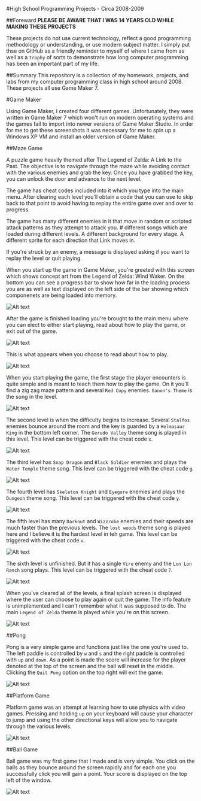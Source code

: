 #High School Programming Projects - Circa 2008-2009

##Foreward
**PLEASE BE AWARE THAT I WAS 14 YEARS OLD WHILE MAKING THESE PROJECTS**

These projects do not use current technology, reflect a good programming methodology or understanding, or use modern subject matter. I simply put thse on GitHub as a friendly reminder to myself of where I came from as well as a `trophy` of sorts to demonstrate how long computer programming has been an important part of my life. 

##Summary
This repository is a collection of my homework, projects, and labs from my computer programming class in high school around 2008. These projects all use Game Maker 7.

#Game Maker

Using Game Maker, I created four different games. Unfortunately, they were written in Game Maker 7 which won't run on modern operating systems and the games fail to import into newer versions of Game Maker Studio. In order for me to get these screenshots it was necessary for me to spin up a Windows XP VM and install an older version of Game Maker.

##Maze Game

A puzzle game heavily themed after The Legend of Zelda: A Link to the Past. The objective is to navigate through the maze while avoiding contact with the various enemies and grab the key. Once you have grabbed the key, you can unlock the door and advance to the next level.

The game has cheat codes included into it which you type into the main menu. After clearing each level you'll obtain a code that you can use to skip back to that point to avoid having to replay the entire game over and over to progress. 

The game has many different enemies in it that move in random or scripted attack patterns as they attempt to attack you. # different songs which are loaded during different levels. A different background for every stage. A different sprite for each direction that Link moves in. 

If you're struck by an enemy, a message is displayed asking if you want to replay the level or quit playing.

When you start up the game in Game Maker, you're greeted with this screen which shows concept art from the Legend of Zelda: Wind Waker. On the bottom you can see a progress bar to show how far in the loading process you are as well as text displayed on the left side of the bar showing which componenets are being loaded into memory.

![Alt text](https://raw.githubusercontent.com/zimmertr/High-School-Projects/master/Screenshots/maze_loading.png "Loading Screen")

After the game is finished loading you're brought to the main menu where you can elect to either start playing, read about how to play the game, or exit out of the game.

![Alt text](https://raw.githubusercontent.com/zimmertr/High-School-Projects/master/Screenshots/maze_start.png "Start Screen")

This is what appears when you choose to read about how to play.

![Alt text](https://raw.githubusercontent.com/zimmertr/High-School-Projects/master/Screenshots/maze_about.png "How to Play the Game")

When you start playing the game, the first stage the player encounters is quite simple and is meant to teach them how to play the game. On it you'll find a zig zag maze pattern and several `Red Copy` enemies. `Ganon's Theme` is the song in the level.

![Alt text](https://raw.githubusercontent.com/zimmertr/High-School-Projects/master/Screenshots/maze_level.png "Level 1")

The second level is when the difficulty begins to increase. Several `Stalfos` enemies bounce around the room and the key is guarded by a `Helmasaur King` in the bottom left corner. The `Gerudo Valley` theme song is played in this level. This level can be triggered with the cheat code `x`.

![Alt text](https://raw.githubusercontent.com/zimmertr/High-School-Projects/master/Screenshots/maze_level2.png "Level 2")

The third level has `Snap Dragon` and `Black Soldier` enemies and plays the `Water Temple` theme song. This level can be triggered with the cheat code `g`.

![Alt text](https://raw.githubusercontent.com/zimmertr/High-School-Projects/master/Screenshots/maze_level3.png "Level 3")

The fourth level has `Skeleton Knight` and `Eyegore` enemies and plays the `Dungeon` theme song. This level can be triggered with the cheat code `y`.

![Alt text](https://raw.githubusercontent.com/zimmertr/High-School-Projects/master/Screenshots/maze_level4.png "Level 4")

The fifth level has many `Darknut` and `Wizzrobe` enemies and their speeds are much faster than the previous levels. The `lost woods` theme song is played here and I believe it is the hardest level in teh game. This level can be triggered with the cheat code `v`.

![Alt text](https://raw.githubusercontent.com/zimmertr/High-School-Projects/master/Screenshots/maze_level5.png "Level 5")

The sixth level is unfinished. But it has a single `Vire` enemy and the `Lon Lon Ranch` song plays. This level can be triggered with the cheat code `7`.


![Alt text](https://raw.githubusercontent.com/zimmertr/High-School-Projects/master/Screenshots/maze_level6.png "Level 6")

When you've cleared all of the levels, a final splash screen is displayed where the user can choose to play again or quit the game. The info feature is unimplemented and I can't remember what it was supposed to do. The main `Legend of Zelda` theme is played while you're on this screen.

![Alt text](https://raw.githubusercontent.com/zimmertr/High-School-Projects/master/Screenshots/credits.png "Credits Screen")

##Pong

Pong is a very simple game and functions just like the one you're used to. The left paddle is controlled by `w` and `s` and the right paddle is controlled with `up` and `down`. As a point is made the score will increase for the player denoted at the top of the screen and the ball will reset in the middle. Clicking the `Quit Pong` option on the top right will exit the game.

![Alt text](https://raw.githubusercontent.com/zimmertr/High-School-Projects/master/Screenshots/pong.png "Pong Game")


##Platform Game

Platform game was an attempt at learning how to use physics with video games. Pressing and holding `up` on your keyboard will cause your character to jump and using the other directional keys will allow you to navigate through the various levels. 

![Alt text](https://raw.githubusercontent.com/zimmertr/High-School-Projects/master/Screenshots/platform_game.png "Platform Game")


##Ball Game

Ball game was my first game that I made and is very simple. You click on the balls as they bounce around the screen rapidly and for each one you successfully click you will gain a point. Your score is displayed on the top left of the window.

![Alt text](https://raw.githubusercontent.com/zimmertr/High-School-Projects/master/Screenshots/ball_game.png "Ball Game")

